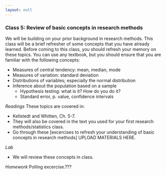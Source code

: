 ```yaml
---
layout: null
---
```

### Class 5: Review of basic concepts in research methods
We will be building on your prior background in research methods.  This class will be a brief refresher of some concepts that you have already learned.  Before coming to this class, you should refresh your memory on these topics.  You can use any textbook, but you should ensure that you are familiar with the following concepts:
- Measures of central tendency: mean, median, mode
- Measures of variation: standard deviation
- Distributions of variables; especially the normal distribution
- Inference about the population based on a sample
  - Hypothesis testing: what is it? How do you do it?
  - Standard error, p. value, confidence intervals

*Readings*
These topics are covered in:
- Kellstedt and Whitten, Ch. 5-7.
- They will also be covered in the text you used for your first research methods/statistics class.
- Go through these [excercises to refresh your understanding of basic concepts in research methods] UPLOAD MATERIALS HERE.

*Lab*
- We will review these concepts in class.

*Homework*
Polling excercise.???
